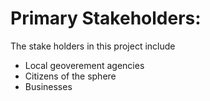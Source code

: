 # Primary Stakeholders: 

The stake holders in this project include
 - Local geoverement agencies
 - Citizens of the sphere
 - Businesses
